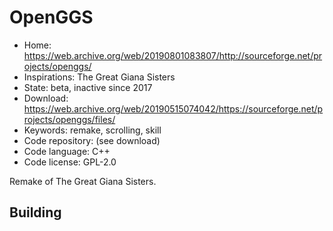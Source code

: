 # OpenGGS

- Home: https://web.archive.org/web/20190801083807/http://sourceforge.net/projects/openggs/
- Inspirations: The Great Giana Sisters
- State: beta, inactive since 2017
- Download: https://web.archive.org/web/20190515074042/https://sourceforge.net/projects/openggs/files/
- Keywords: remake, scrolling, skill
- Code repository: (see download)
- Code language: C++
- Code license: GPL-2.0

Remake of The Great Giana Sisters.

## Building
